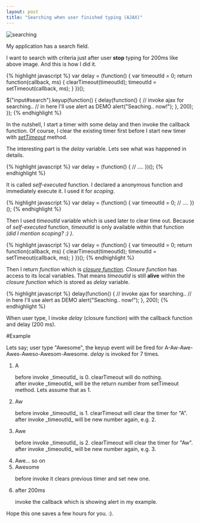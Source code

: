 ```yaml
---
layout: post
title: "Searching when user finished typing (AJAX)"
---
```


![searching](http://i.imgur.com/27Sq4.png)

My application has a search field.

I want to search with criteria just after user **stop** typing for 200ms like above image. And this is how I did it.

{% highlight javascript %}
var delay = (function() {
  var timeoutId = 0;
  return function(callback, ms) {
    clearTimeout(timeoutId);
    timeoutId = setTimeout(callback, ms);
  }
})();

$("input#search").keyup(function() {
  delay(function() {
    // invoke ajax for searching..
    // in here I'll use alert as DEMO
    alert("Seaching.. now!");
  }, 200);
});
{% endhighlight %}

In the nutshell, I start a timer with some delay and then invoke the callback function. Of course, I clear the existing timer first before I start new timer with _[setTimeout][]_ method.

The interesting part is the _delay_ variable. Lets see what was happened in details.

{% highlight javascript %}
var delay = (function() {
  // ....
})();
{% endhighlight %}

It is called _self-executed_ function. I declared a anonymous function and immediately execute it. I used it for _scoping_.

{% highlight javascript %}
var delay = (function() {
  var timeoutId = 0;
  // ....
})();
{% endhighlight %}

Then I used _timeoutId_ variable which is used later to clear time out. Because of _self-executed_ function, _timeoutId_ is only available within that function _(did I mention scoping? :) )_.

{% highlight javascript %}
var delay = (function() {
  var timeoutId = 0;
  return function(callback, ms) {
    clearTimeout(timeoutId);
    timeoutId = setTimeout(callback, ms);
  }
})();
{% endhighlight %}

Then I return _function_ which is _[closure function][closure]_. _Closure function_ has access to its local variables. That means _timeoutId_ is still **alive** within the _closure function_ which is stored as _delay_ variable.

{% highlight javascript %}
delay(function() {
  // invoke ajax for searching..
  // in here I'll use alert as DEMO
  alert("Seaching.. now!");
}, 200);
{% endhighlight %}

When user type, I invoke _delay_ (closure function) with the callback function and delay (200 ms).

#Example

Lets say; user type "Awesome", the keyup event will be fired for A-Aw-Awe-Awes-Aweso-Awesom-Awesome. _delay_ is invoked for 7 times.

1. A
    <p>before invoke _timeoutId_ is 0. clearTimeout will do nothing.<br />
    after invoke _timeoutId_ will be the return number from setTimeout method. Lets assume that as 1.</p>
2. Aw
    <p>before invoke _timeoutId_ is 1. clearTimeout will clear the timer for "A".<br />
    after invoke _timeoutId_ will be new number again, e.g. 2.</p>
3. Awe
    <p>before invoke _timeoutId_ is 2. clearTimeout will clear the timer for "Aw".<br />
    after invoke _timeoutId_ will be new number again, e.g. 3.</p>
4. Awe... so on
5. Awesome
    <p>before invoke it clears previous timer and set new one.</p>
6. after 200ms
    <p>invoke the callback which is showing alert in my example.</p>

Hope this one saves a few hours for you. :).

[setTimeout]:https://developer.mozilla.org/en/DOM/window.setTimeout
[closure]:http://stackoverflow.com/a/111200/102940
